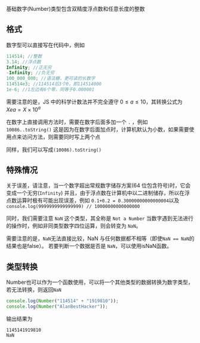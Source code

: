 基础数字(Number)类型包含双精度浮点数和任意长度的整数

## 格式

数字型可以直接写在代码中，例如

```javascript
114514; //整数
3.14; //浮点数
Infinity; //正无穷
-Infinity; //负无穷
100_000_000; //语法糖，更可读的长数字
114514e3; //114514后3个0，即114514000
1e-6; //1左边有6个零，同等于0.000001
```

需要注意的是，JS 中的科学计数法并不完全遵守 $0\le a\le10$，其转换公式为 $X e a = X\times 10^a$

在数字上直接调用方法时，需要在数字后面多加一个 `.` ，例如 `10086..toString()`
这是因为在数字后面加点时，计算机默认为小数，如果需要使用点来访问方法，则需要同时写上两个点

同样，我们可以写成`(10086).toString()`

## 特殊情况

关于误差，请注意，当一个数字超出常规数字储存方案(64 位包含符号)时，它会变成一个无穷(`Infinity`)
并且，由于浮点数在计算机中以二进制储存，所以在浮点数运算时极有可能出现误差，例如
`0.1+0.2 = 0.30000000000000004`以及`console.log(9999999999999999) // 10000000000000000`

同时，我们需要注意 `NaN` 这个类型，其全称是 `Not a Number`
当数字遇到无法进行的操作时，例如非同类型数字四位运算，则会转变为 `NaN`。

需要注意的是，`NaN`无法直接比较，NaN 与任何数据都不相等（即使`NaN == NaN`的结果也是<bool>false</bool>）。
若要判断一个数据是否是 `NaN`，可以使用<function>isNaN</function>函数。

## 类型转换

<function>Number</function>也可以作为一个函数使用，可以将一个其他类型的数据转换为数字类型，若无法转换，则返回`NaN`

```javascript
console.log(Number("114514" + "1919810"));
console.log(Number("AlanBestHacker"));
```

<div class="result">
输出结果为

```
1145141919810
NaN
```

</div>
